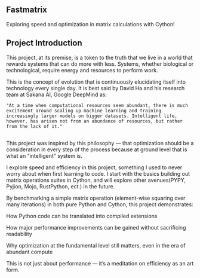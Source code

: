 ## Fastmatrix

Exploring speed and optimization in matrix calculations with Cython!



## Project Introduction

This project, at its premise, is a token to the truth that we live in a world that rewards systems that can do more with less. Systems, whether biological or technological, require energy and resources to perform work.

This is the concept of evolution that is continuously elucidating itself into technology every single day. It is best said by David Ha and his research team at Sakana AI, Google DeepMind as:



`"At a time when computational resources seem abundant, there is much excitement around scaling up machine learning and training increasingly larger models on bigger datasets. Intelligent life, however, has arisen not from an abundance of resources, but rather from the lack of it."`



## 

This project was inspired by this philosophy — that optimization should be a consideration in every step of the process because at ground level that is what an "intelligent" system is.

I explore speed and efficiency in this project, something I used to never worry about when first learning to code. I start with the basics building out matrix operations suites in Cython, and will explore other avenues(PYPY, Pyjion, Mojo, RustPython, ect.) in the future. 


By benchmarking a simple matrix operation (element-wise squaring over many iterations) in both pure Python and Cython, this project demonstrates:



How Python code can be translated into compiled extensions

How major performance improvements can be gained without sacrificing readability

Why optimization at the fundamental level still matters, even in the era of abundant compute

This is not just about performance — it’s a meditation on efficiency as an art form.
